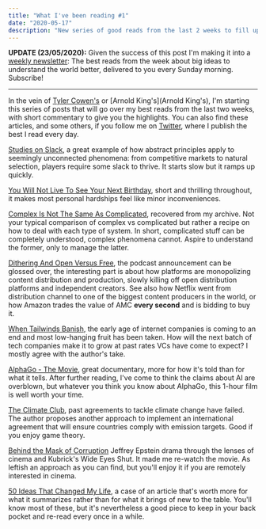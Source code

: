 ```yaml
---
title: "What I've been reading #1"
date: "2020-05-17"
description: "New series of good reads from the last 2 weeks to fill up your Sunday."
---
```


**UPDATE (23/05/2020):** Given the success of this post I'm making it into a
[weekly newsletter](/newsletter): The best reads from the week about big ideas
to understand the world better, delivered to you every Sunday morning. Subscribe!

* * *
In the vein of [Tyler
Cowen's](https://marginalrevolution.com/?s=what+i%27ve+been+reading) or [Arnold
King's](Arnold King's), I'm starting this series of posts that will go over my
best reads from the last two weeks, with short commentary to give you the
highlights. You can also find these articles, and some others, if you follow me
on [Twitter](https://twitter.com/geclos), where I publish the best I read every
day.


[Studies on Slack](https://t.co/MVyjspRnMZ?amp=1), a great example of how
abstract principles apply to seemingly unconnected phenomena: from competitive
markets to natural selection, players require some slack to thrive. It
starts slow but it ramps up quickly.

[You Will Not Live To See Your Next
Birthday](https://www.nytimes.com/2020/05/08/opinion/holocaust-survivor.html?referringSource=articleShare),
short and thrilling throughout, it makes most personal hardships feel like minor
inconveniences.

[Complex Is Not The Same As Complicated](https://t.co/OhcLNLc30x?amp=1),
recovered from my archive. Not your typical comparison of complex vs complicated
but rather a recipe on how to deal with each type of system. In short,
complicated stuff can be completely understood, complex phenomena cannot. Aspire
to understand the former, only to manage the latter.

[Dithering And Open Versus Free](https://t.co/82kciX9WWC?amp=1), the podcast
announcement can be glossed over, the interesting part is about how platforms are
monopolizing content distribution and production, slowly killing off open
distribution platforms and independent creators. See also how Netflix went from
distribution channel to one of the biggest content producers in the world, or
how Amazon trades the value of AMC **every second** and is bidding to buy it.

[When Tailwinds Banish](https://luttig.substack.com/p/when-tailwinds-vanish),
the early age of internet companies is coming to an end and most low-hanging
fruit has been taken. How will the next batch of tech companies make it to grow
at past rates VCs have come to expect? I mostly agree with the author's take.

[AlphaGo - The
Movie](https://www.youtube.com/watch?v=WXuK6gekU1Y&feature=share), great
documentary, more for how it's told than for what it tells. After further
reading, I've come to think the claims about AI are overblown, but whatever you
think you know about AlphaGo, this 1-hour film is well worth your time.

[The Climate Club](https://t.co/zdt65nSyZP?amp=1), past agreements to tackle
climate change have failed. The author proposes another approach to
implement an international agreement that will ensure countries comply with
emission targets. Good if you enjoy game theory.

[Behind the Mask of Corruption](https://t.co/zUHMiyacaJ?amp=1) Jeffrey Epstein
drama through the lenses of cinema and Kubrick's Wide Eyes Shut. It made me
re-watch the movie. As leftish an approach as you can find, but you'll enjoy it
if you are remotely interested in cinema.

[50 Ideas That Changed My Life](https://t.co/NEyspTtAc3?amp=1), a case of an
article that's worth more for what it summarizes rather than for what it brings
of new to the table. You'll know most of these, but it's nevertheless a good
piece to keep in your back pocket and re-read every once in a while.
